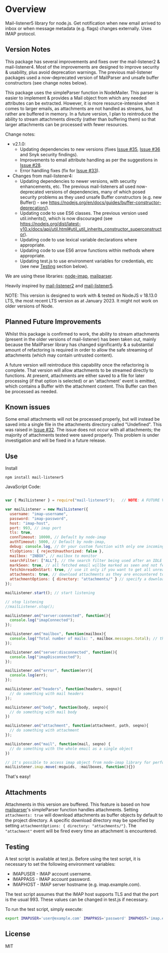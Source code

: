 # Overview

Mail-listener5 library for node.js. Get notification when new email arrived to inbox or when message metadata (e.g. flags) changes externally. Uses IMAP protocol. 

## Version Notes
This package has several improvements and fixes over the mail-listener2 & mail-listener4. Most of the improvements are designed to improve security & usability, plus avoid deprecation warnings. The previous mail-listener packages used a now-deprecated version of MailParser and unsafe buffer constructors (see change notes below).

This package uses the simpleParser function in NodeMailer. This parser is easier to implement & provides a Mail object from which any needed attributes can be extracted. However, it is more resource-intensive when it comes to larger emails, as attachments are not handled as streams, but rather are buffered in memory. In a future version, I plan to reintroduce the ability to stream attachments directly (rather than buffering them) so that larger attachments can be processed with fewer resources.

Change notes:
  - v2.1.0:
    - Updating dependencies to new versions (fixes [Issue #35](https://github.com/MateMalice/mail-listener2/issues/35), [Issue #36](https://github.com/MateMalice/mail-listener2/issues/36) and Snyk security findings).
    - Improvements to email attribute handling as per the suggestions in [Issue #28](https://github.com/MateMalice/mail-listener2/issues/28).
    - Error handling fixes (fix for [Issue #33](https://github.com/MateMalice/mail-listener2/issues/33)).
  - Changes from mail-listener4:
     - Updating dependencies to newer versions, with security enhancements, etc. The previous mail-listeners all used now-deprecated versions of dependencies, many of which posed security problems as they used unsafe Buffer constructors (e.g. new Buffer() - see https://nodejs.org/en/docs/guides/buffer-constructor-deprecation/).
    - Updating code to use ES6 classes. The previous version used util.inherits(), which is now discouraged (see https://nodejs.org/dist/latest-v10.x/docs/api/util.html#util_util_inherits_constructor_superconstructor).
    - Updating code to use lexical variable declarations where appropriate.
    - Updating code to use ES6 arrow functions within methods where appropriate.
    - Updating test.js to use environment variables for credentials, etc (see new [Testing](#Testing) section below).

We are using these libraries: [node-imap](https://github.com/mscdex/node-imap), [mailparser](https://github.com/andris9/mailparser).

Heavily inspired by [mail-listener2](https://github.com/chirag04/mail-listener2) and [mail-listener5](https://github.com/Pranav-Dakshina/mail-listener2).

NOTE: This version is designed to work with & tested on NodeJS v 18.13.0 LTS, the most recent LTS version as at January 2023. It might not work on older versions of Node.

## Planned Future Improvements
Whilst this package is confirmed to work, the ability to stream attachments (present in the older versions of mail-listener) has been taken out, mainly because the MailParser library has changed significantly & a substantial amount of refactoring is required in order to allow the safe streaming of attachments (which may contain untrusted content). 

A future version will reintroduce this capability once the refactoring is complete. That version will allow attachments to be streamed directly to functions. At present, attachments are either saved to a file for later processing (if that option is selected) or an 'attachment' event is emitted, which contains a Buffer with the attachment content. This Buffer can then be processed as needed.

## Known issues
Some email attachments will not be processed properly, but will instead be saved into a single file in the attachments directory called "Undefined". This was raised in [Issue #32](https://github.com/MateMalice/mail-listener2/issues/32). The issue does not occur with all attachments; the majority of attachments tested were saved properly. This problem is under investigation and will be fixed in a future release.

## Use

Install

`npm install mail-listener5`


JavaScript Code:


```javascript

var { MailListener } = require("mail-listener5");   // NOTE: A FUTURE VERSION (release date TBA) will not require ES6 destructuring or referring to the class after the require statement (i.e. require('mail-listener5').MailListener). At this stage, this is necessary because index.js exports the MailListener class as a property of module.exports.

var mailListener = new MailListener({
  username: "imap-username",
  password: "imap-password",
  host: "imap-host",
  port: 993, // imap port
  tls: true,
  connTimeout: 10000, // Default by node-imap
  authTimeout: 5000, // Default by node-imap,
  debug: console.log, // Or your custom function with only one incoming argument. Default: null
  tlsOptions: { rejectUnauthorized: false },
  mailbox: "INBOX", // mailbox to monitor
  searchFilter: ["ALL"], // the search filter being used after an IDLE notification has been retrieved
  markSeen: true, // all fetched email willbe marked as seen and not fetched next time
  fetchUnreadOnStart: true, // use it only if you want to get all unread email on lib start. Default is `false`,
  attachments: true, // download attachments as they are encountered to the project directory
  attachmentOptions: { directory: "attachments/" } // specify a download directory for attachments
});

mailListener.start(); // start listening

// stop listening
//mailListener.stop();

mailListener.on("server:connected", function(){
  console.log("imapConnected");
});

mailListener.on("mailbox", function(mailbox){
  console.log("Total number of mails: ", mailbox.messages.total); // this field in mailbox gives the total number of emails
});

mailListener.on("server:disconnected", function(){
  console.log("imapDisconnected");
});

mailListener.on("error", function(err){
  console.log(err);
});

mailListener.on("headers", function(headers, seqno){
  // do something with mail headers
});

mailListener.on("body", function(body, seqno){
  // do something with mail body
})

mailListener.on("attachment", function(attachment, path, seqno){
  // do something with attachment
});

mailListener.on("mail", function(mail, seqno) {
  // do something with the whole email as a single object
})

// it's possible to access imap object from node-imap library for performing additional actions. E.x.
mailListener.imap.move(:msguids, :mailboxes, function(){})

```

That's easy!

## Attachments
Attachments in this version are buffered. This feature is based on how [mailparser](https://github.com/andris9/mailparser#attachments)'s simpleParser function handles attachments.
Setting `attachments: true` will download attachments as buffer objects by default to the project directory.
A specific download directory may be specified by setting `attachmentOptions: { directory: "attachments/"}`.
The `"attachment"` event will be fired every time an attachment is encountered.

## Testing
A test script is available at test.js. Before using the test script, it is necessary to set the following environment variables:
  - IMAPUSER - IMAP account username.
  - IMAPPASS - IMAP account password.
  - IMAPHOST - IMAP server hostname (e.g. imap.example.com).

The test script assumes that the IMAP host supports TLS and that the port is the usual 993. These values can be changed in test.js if necessary.

To run the test script, simply execute:

```bash
export IMAPUSER='user@example.com' IMAPPASS='password' IMAPHOST='imap.example.com'; node test.js
```

## License

MIT
